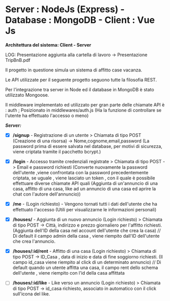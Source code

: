 # Server : NodeJs (Express)    -    Database : MongoDB    -   Client : Vue Js
**Architettura del sistema: Client - Server**

LOG: Presentazione aggiunta alla cartella di lavoro -> Presentazione TripBnB.pdf

Il progetto in questione simula un sistema di affitto case vacanza.

Le API utilizzate per il seguente progetto seguono tutte la filosofia REST.

Per l'integrazione tra server in Node ed il database in MongoDB è stato utilizzato Mongoose.

Il middleware implementato ed utilizzato per gran parte delle chiamate API è : auth ; Posizionato in middlewares/auth.js  (Ha la funzione di controllare se l'utente ha effettuato l'accesso o meno)

***Server:***

* [X] **/signup** - Registrazione di un utente  > Chiamata di tipo POST (Creazione di una risorsa) ->  Nome,cognome,email,password (La password prima di essere salvata nel database, per motivi di sicurezza, viene criptata tramite il pacchetto bcrypt.)

* [X] **/login** - Accesso tramite credenziali registrate > Chiamata di tipo POST   -> Email e password richiesti (Converte nuovamente la password dell'utente ,viene confrontata con la password precedentemente criptata, se uguale , viene lasciato un token , con il quale è possibile effettuare diverse chiamate API quali (Aggiunta di un'annuncio di una casa, affitto di una casa, like ad un annuncio di una casa ed aprire la chat con l'autore dell'annuncio))

* [X] **/me** - (Login richiesto) - Vengono tornati tutti i dati dell'utente che ha effettuato l'accesso (Utili per visualizzarne le informazioni personali)


* [X] **/houses/** - Aggiunta di un nuovo annuncio (Login richiesto) > Chiamata di tipo POST  -> Città, indirizzo e prezzo giornaliero per l'affitto richiesti. (Aggiunta dell'ID della casa nel account dell'utente che crea la casa) // Di default il campo admin della casa , viene riempito dall'ID dell'utente che crea l'annuncio.


* [X] **/houses/:id/rent** - Affitto di una casa (Login richiesto) > Chiamata di tipo POST  -> ID_Casa , data di inizio e data di fine soggiorno richiesti.  (Il campo id_casa viene riempito al click di un determinato annuncio) // Di default quando un utente affitta una casa, il campo rent dello schema dell'utente , viene riempito con l'id della casa affittata

* [ ] **/houses/:id/like** - Like verso un annuncio (Login richiesto) > Chiamata di tipo POST -> id_casa richiesto, associato in automatico con il click sull'icona del like.
